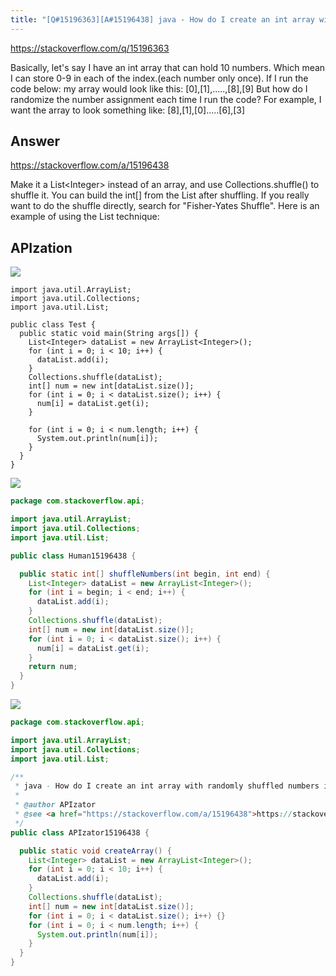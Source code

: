 ```yaml
---
title: "[Q#15196363][A#15196438] java - How do I create an int array with randomly shuffled numbers in a given range"
---
```


https://stackoverflow.com/q/15196363

Basically, let&#x27;s say I have an int array that can hold 10 numbers. Which mean I can store 0-9 in each of the index.(each number only once).
If I run the code below:
my array would look like this:
 [0],[1],.....,[8],[9]
But how do I randomize the number assignment each time I run the code?
For example, I want the array to look something like:
[8],[1],[0].....[6],[3]

## Answer

https://stackoverflow.com/a/15196438

Make it a List&lt;Integer&gt; instead of an array, and use Collections.shuffle() to shuffle it. You can build the int[] from the List after shuffling.
If you really want to do the shuffle directly, search for &quot;Fisher-Yates Shuffle&quot;.
Here is an example of using the List technique:

## APIzation

<div class="code-3columns-row">

<div class="code-3columns-column">

<div><img src="/stackoverflow.png" /></div>

```plain
import java.util.ArrayList;
import java.util.Collections;
import java.util.List;

public class Test {
  public static void main(String args[]) {
    List<Integer> dataList = new ArrayList<Integer>();
    for (int i = 0; i < 10; i++) {
      dataList.add(i);
    }
    Collections.shuffle(dataList);
    int[] num = new int[dataList.size()];
    for (int i = 0; i < dataList.size(); i++) {
      num[i] = dataList.get(i);
    }

    for (int i = 0; i < num.length; i++) {
      System.out.println(num[i]);
    }
  }
}
```

</div>

<div class="code-3columns-column">

<div><img src="/human.png" /></div>

```java
package com.stackoverflow.api;

import java.util.ArrayList;
import java.util.Collections;
import java.util.List;

public class Human15196438 {

  public static int[] shuffleNumbers(int begin, int end) {
    List<Integer> dataList = new ArrayList<Integer>();
    for (int i = begin; i < end; i++) {
      dataList.add(i);
    }
    Collections.shuffle(dataList);
    int[] num = new int[dataList.size()];
    for (int i = 0; i < dataList.size(); i++) {
      num[i] = dataList.get(i);
    }
    return num;
  }
}

```

</div>

<div class="code-3columns-column">

<div><img src="/apizator.png" /></div>

```java
package com.stackoverflow.api;

import java.util.ArrayList;
import java.util.Collections;
import java.util.List;

/**
 * java - How do I create an int array with randomly shuffled numbers in a given range
 *
 * @author APIzator
 * @see <a href="https://stackoverflow.com/a/15196438">https://stackoverflow.com/a/15196438</a>
 */
public class APIzator15196438 {

  public static void createArray() {
    List<Integer> dataList = new ArrayList<Integer>();
    for (int i = 0; i < 10; i++) {
      dataList.add(i);
    }
    Collections.shuffle(dataList);
    int[] num = new int[dataList.size()];
    for (int i = 0; i < dataList.size(); i++) {}
    for (int i = 0; i < num.length; i++) {
      System.out.println(num[i]);
    }
  }
}

```

</div>

</div>